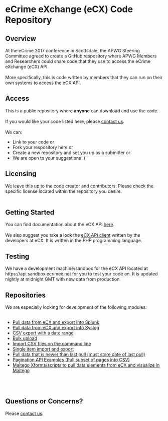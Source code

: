# eCrime eXchange (eCX) Code Repository

<h2>Overview</h2>
At the eCrime 2017 conference in Scottsdale, the APWG Steering Committee agreed to create a GitHub respository where APWG Members and Researchers could share code that they use to access the eCrime eXchange (eCX) API.<br>
<br>
More specifically, this is code written by members that they can run on their own systems to access the eCX API.<br> 
<h2>Access</h2>
This is a public repository where <b>anyone</b> can download and use the code. <br>
<br>
If you would like your code listed here, please <a href="mailto:support@ecrimex.net">contact us</a>.<br>
<br>
We can:
<ul>
<li>Link to your code or</li> 
<li>Fork your respository here or</li>
<li>Create a new repository and set you up as a submitter or</li>
<li>We are open to your suggestions :)</li>
</ul>
<h2>Licensing</h2>
We leave this up to the code creator and contributors. Please check the specific license located within the repository you desire.
<br>
<br>
<h2>Getting Started</h2>
You can find documentation about the eCX API <a href="https://www.ecrimex.net/api">here</a>.<br>
<br>
We also suggest you take a look the <a href="https://github.com/APWG/ecx-api-client">eCX API client</a> written by the developers at eCX. It is written in the PHP programming language.<br>
<h2>Testing</h2>
We have a development machine/sandbox for the eCX API located at https://api.sandbox.ecrimex.net for you to test your code on.  It is updated nightly at midnight GMT with new data from production. 
<br>

<h2>Repositories</h2>
We are especially looking for development of the following modules: <br>
<br>
<ul>
<li><a href="https://github.com/APWG/ecx-to-splunk">Pull data from eCX and export into Splunk</a></li>
<li><a href="https://github.com/APWG/ecx-to-syslog">Pull data from eCX and export into Syslog</a></li>
<li><a href="https://github.com/APWG/csv-export-with-date-range">CSV export with a date range</a></li>
<li><a href="https://github.com/APWG/bulk-upload-to-ecx">Bulk upload</a></li>
<li><a href="https://github.com/APWG/import-csv-from-command-line">Import CSV files on the command line</a></li>
<li><a href="https://github.com/APWG/single-item-import-and-export">Single item import and export</a></li>
<li><a href="https://github.com/APWG/pull-newer-data">Pull data that is newer than last pull (must store date of last pull)</a></li>
<li><a href="https://github.com/APWG/export-data-by-subset-of-pages">Pagination API Examples (Pull subset of pages into CSV)</a></li>
<li><a href="https://github.com/APWG/ecx-to-maltego">Maltego Xforms/scripts to pull data elements from eCX and visualize in Maltego</a></li>
</ul>
<br>
<br>
<h2>Questions or Concerns?</h2>
Please <a href="mailto:support@ecrimex.net">contact us</a>.


